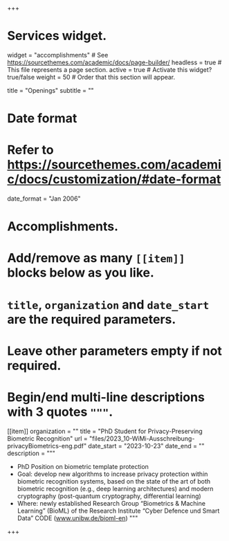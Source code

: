 +++
# Services widget.
widget = "accomplishments"  # See https://sourcethemes.com/academic/docs/page-builder/
headless = true  # This file represents a page section.
active = true  # Activate this widget? true/false
weight = 50  # Order that this section will appear.

title = "Openings"
subtitle = ""

# Date format
#   Refer to https://sourcethemes.com/academic/docs/customization/#date-format
date_format = "Jan 2006"

# Accomplishments.
#   Add/remove as many `[[item]]` blocks below as you like.
#   `title`, `organization` and `date_start` are the required parameters.
#   Leave other parameters empty if not required.
#   Begin/end multi-line descriptions with 3 quotes `"""`.

[[item]]
  organization = ""
  title = "PhD Student for Privacy-Preserving Biometric Recognition"
  url = "files/2023_10-WiMi-Ausschreibung-privacyBiometrics-eng.pdf"
  date_start = "2023-10-23"
  date_end = ""
  description = """
  - PhD Position on biometric template protection
  - Goal: develop new algorithms to increase privacy protection within biometric recognition systems, based on the state of the art of both biometric recognition (e.g., deep learning architectures) and modern cryptography (post-quantum cryptography, differential learning)
  - Where: newly established Research Group “Biometrics & Machine Learning” (BioML) of the Research Institute “Cyber Defence und Smart Data” CODE (www.unibw.de/bioml-en)
  """




+++
